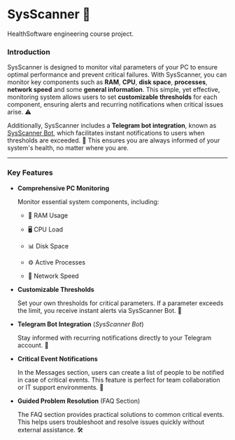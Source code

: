 # SysScanner 🚨

HealthSoftware engineering course project.

### Introduction

SysScanner is designed to monitor vital parameters of your PC to ensure optimal performance and prevent critical failures. With SysScanner, you can monitor key components such as **RAM**, **CPU**, **disk space**, **processes**, **network speed** and some **general information**. This simple, yet effective, monitoring system allows users to set **customizable thresholds** for each component, ensuring alerts and recurring notifications when critical issues arise. ⚠️

Additionally, SysScanner includes a **Telegram bot integration**, known as [SysScanner Bot](https://web.telegram.org/k/#@SysScanner_bot), which facilitates instant notifications to users when thresholds are exceeded. 📲 This ensures you are always informed of your system's health, no matter where you are.

---

### Key Features

* **Comprehensive PC Monitoring**

  Monitor essential system components, including:

  * 💾 RAM Usage

  * 🖥️ CPU Load

  * 📊 Disk Space

  * ⚙️ Active Processes

  * 📡 Network Speed


* **Customizable Thresholds** 

    Set your own thresholds for critical parameters. If a parameter exceeds the limit, you receive instant alerts via SysScanner Bot. 🚨


* **Telegram Bot Integration** (_SysScanner Bot_)

  Stay informed with recurring notifications directly to your Telegram account. 💬


* **Critical Event Notifications**

    In the Messages section, users can create a list of people to be notified in case of critical events. This feature is perfect for team collaboration or IT support environments. 👥


* **Guided Problem Resolution** (FAQ Section)

    The FAQ section provides practical solutions to common critical events. This helps users troubleshoot and resolve issues quickly without external assistance. 🛠️